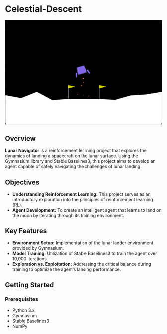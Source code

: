 # Celestial-Descent

![Lunar Navigator](https://github.com/ParagGhatage/Celestial-Descent/blob/main/Screenshot%202024-10-20%20211213.png)  <!-- Replace with your image path or URL -->

## Overview

**Lunar Navigator** is a reinforcement learning project that explores the dynamics of landing a spacecraft on the lunar surface. Using the Gymnasium library and Stable Baselines3, this project aims to develop an agent capable of safely navigating the challenges of lunar landing.

## Objectives

- **Understanding Reinforcement Learning:** This project serves as an introductory exploration into the principles of reinforcement learning (RL).
- **Agent Development:** To create an intelligent agent that learns to land on the moon by iterating through its training environment.

## Key Features

- **Environment Setup:** Implementation of the lunar lander environment provided by Gymnasium.
- **Model Training:** Utilization of Stable Baselines3 to train the agent over 10,000 iterations.
- **Exploration vs. Exploitation:** Addressing the critical balance during training to optimize the agent’s landing performance.

## Getting Started

### Prerequisites

- Python 3.x
- Gymnasium
- Stable Baselines3
- NumPy

